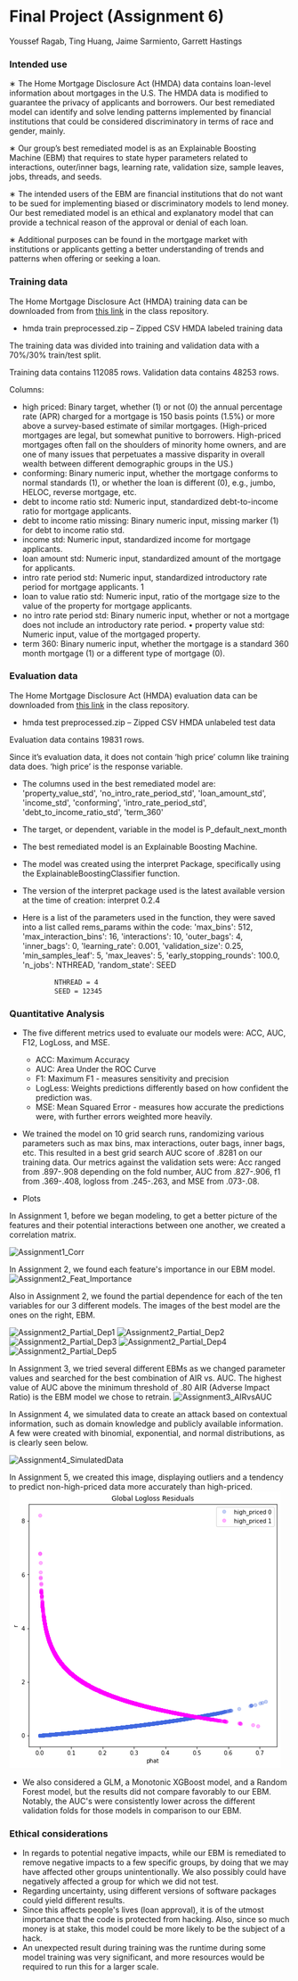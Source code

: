 
# Final Project (Assignment 6)
Youssef Ragab, Ting Huang, Jaime Sarmiento, Garrett Hastings

### Intended use
∗ The Home Mortgage Disclosure Act (HMDA) data contains loan-level information about mortgages in the U.S. The HMDA data is modified to guarantee the privacy of applicants and borrowers. Our best remediated model can identify and solve lending patterns implemented by financial institutions that could be considered discriminatory in terms of race and gender, mainly.

∗ Our group’s best remediated model is as an Explainable Boosting Machine (EBM) that requires to state hyper parameters related to interactions, outer/inner bags, learning rate, validation size, sample leaves, jobs, threads, and seeds.

∗ The intended users of the EBM are financial institutions that do not want to be sued for implementing biased or discriminatory models to lend money. Our best remediated model is an ethical and explanatory model that can provide a technical reason of the approval or denial of each loan.

∗ Additional purposes can be found in the mortgage market with institutions or applicants getting a better understanding of trends and patterns when offering or seeking a loan.

### Training data

The Home Mortgage Disclosure Act (HMDA) training data can be downloaded from from [this link](https://github.com/jphall663/GWU_rml/blob/bf2f60875315cff30257ee24036d8d47836e9ee8/assignments/data/hmda_train_preprocessed.zip) in the class repository.

 * hmda train preprocessed.zip – Zipped CSV HMDA labeled training data

The training data was divided into training and validation data with a 70%/30% train/test split.

Training data contains 112085 rows.
Validation data contains 48253 rows.

Columns:
* high priced: Binary target, whether (1) or not (0) the annual percentage rate (APR) charged for a mortgage is 150 basis points (1.5%) or more above a survey-based estimate of similar mortgages. (High-priced mortgages are legal, but somewhat punitive to borrowers. High-priced mortgages often fall on the shoulders of minority home owners, and are one of many issues that perpetuates a massive disparity in overall wealth between different demographic groups in the US.)
* conforming: Binary numeric input, whether the mortgage conforms to normal standards (1), or whether the loan is different (0), e.g., jumbo, HELOC, reverse mortgage, etc. 
* debt to income ratio std: Numeric input, standardized debt-to-income ratio for mortgage applicants. 
* debt to income ratio missing: Binary numeric input, missing marker (1) for debt to income ratio std. 
* income std: Numeric input, standardized income for mortgage applicants. 
* loan amount std: Numeric input, standardized amount of the mortgage for applicants.
* intro rate period std: Numeric input, standardized introductory rate period for mortgage applicants. 1 
* loan to value ratio std: Numeric input, ratio of the mortgage size to the value of the property for mortgage applicants. 
* no intro rate period std: Binary numeric input, whether or not a mortgage does not include an introductory rate period. • property value std: Numeric input, value of the mortgaged property. 
* term 360: Binary numeric input, whether the mortgage is a standard 360 month mortgage (1) or a different type of mortgage (0).


### Evaluation data 

The Home Mortgage Disclosure Act (HMDA) evaluation data can be downloaded from [this link](https://github.com/jphall663/GWU_rml/blob/bf2f60875315cff30257ee24036d8d47836e9ee8/assignments/data/hmda_test_preprocessed.zip) in the class repository.

* hmda test preprocessed.zip – Zipped CSV HMDA unlabeled test data

Evaluation data contains 19831 rows.

Since it’s evaluation data, it does not contain ‘high price’ column like training data does. ‘high price’ is the response variable.


* The columns used in the best remediated model are: 'property_value_std', 'no_intro_rate_period_std', 'loan_amount_std', 'income_std', 'conforming', 'intro_rate_period_std', 'debt_to_income_ratio_std', 'term_360'

* The target, or dependent, variable in the model is P_default_next_month

* The best remediated model is an Explainable Boosting Machine.
    
* The model was created using the interpret Package, specifically using the ExplainableBoostingClassifier function.

* The version of the interpret package used is the latest available version at the time of creation: interpret            0.2.4

* Here is a list of the parameters used in the function, they were saved into a list called rems_params within the code: 
              'max_bins': 512,
              'max_interaction_bins': 16,
              'interactions': 10,
              'outer_bags': 4,
              'inner_bags': 0,
              'learning_rate': 0.001,
              'validation_size': 0.25,
              'min_samples_leaf': 5,
              'max_leaves': 5,
              'early_stopping_rounds': 100.0,
              'n_jobs': NTHREAD, 
              'random_state': SEED
              
              NTHREAD = 4
              SEED = 12345
              
### Quantitative Analysis

* The five different metrics used to evaluate our models were: ACC, AUC, F12, LogLoss, and MSE.
  * ACC:  Maximum Accuracy
  * AUC: Area Under the ROC Curve
  * F1: Maximum F1 - measures sensitivity and precision
  * LogLess: Weights predictions differently based on how confident the prediction was.
  * MSE: Mean Squared Error - measures how accurate the predictions were, with further errors weighted more heavily.
* We trained the model on 10 grid search runs, randomizing various parameters such as max bins, max interactions, outer bags, inner bags, etc. This resulted in a best grid search AUC score of .8281 on our training data. Our metrics against the validation sets were: Acc ranged from .897-.908 depending on the fold number, AUC from .827-.906, f1 from .369-.408, logloss from .245-.263, and MSE from .073-.08.

* Plots

In Assignment 1, before we began modeling, to get a better picture of the features and their potential interactions between one another, we created a correlation matrix. 

![Assignment1_Corr](https://user-images.githubusercontent.com/84480851/123499541-905b1180-d605-11eb-8e3d-164339f2acf0.png)

In Assignment 2, we found each feature's importance in our EBM model. 
![Assignment2_Feat_Importance](https://user-images.githubusercontent.com/84480851/123500168-0eb9b280-d60a-11eb-8eed-6885174a7fcb.PNG)

Also in Assignment 2, we found the partial dependence for each of the ten variables for our 3 different models. The images of the best model are the ones on the right, EBM. 

![Assignment2_Partial_Dep1](https://user-images.githubusercontent.com/84480851/123499394-69e8a680-d604-11eb-934d-68897aabdc0d.PNG)
![Assignment2_Partial_Dep2](https://user-images.githubusercontent.com/84480851/123499395-69e8a680-d604-11eb-9e10-69498a64afcd.PNG)
![Assignment2_Partial_Dep3](https://user-images.githubusercontent.com/84480851/123499391-69501000-d604-11eb-91a8-113ff34fc5a6.PNG)
![Assignment2_Partial_Dep4](https://user-images.githubusercontent.com/84480851/123499392-69501000-d604-11eb-9326-c3b02e28a450.PNG)
![Assignment2_Partial_Dep5](https://user-images.githubusercontent.com/84480851/123499393-69e8a680-d604-11eb-93cb-70a28f3d6798.PNG)

In Assignment 3, we tried several different EBMs as we changed parameter values and searched for the best combination of AIR vs. AUC. The highest value of AUC above the minimum threshold of .80 AIR (Adverse Impact Ratio) is the EBM model we chose to retrain.
![Assignment3_AIRvsAUC](https://user-images.githubusercontent.com/84480851/123499802-3b1fff80-d607-11eb-9e42-534a69be5cc0.png)

In Assignment 4, we simulated data to create an attack based on contextual information, such as domain knowledge and publicly available information. A few were created with binomial, exponential, and normal distributions, as is clearly seen below.

![Assignment4_SimulatedData](https://user-images.githubusercontent.com/84480851/123499935-314acc00-d608-11eb-8447-ee00a255ce06.png)


In Assignment 5, we created this image, displaying outliers and a tendency to predict non-high-priced data more accurately than high-priced. 
![Residuals with Outliers](https://github.com/youssefragab99/dnsc6290_assignment_1/blob/main/residuals_Assignment5.png)

* We also considered a GLM, a Monotonic XGBoost model, and a Random Forest model, but the results did not compare favorably to our EBM. Notably, the AUC's were consistently lower across the different validation folds for those models in comparison to our EBM.


### Ethical considerations
* In regards to potential negative impacts, while our EBM is remediated to remove negative impacts to a few specific groups, by doing that we may have affected other groups unintentionally. We also possibly could have negatively affected a group for which we did not test.
* Regarding uncertainty, using different versions of software packages could yield different results. 
* Since this affects people's lives (loan approval), it is of the utmost importance that the code is protected from hacking. Also, since so much money is at stake, this model could be more likely to be the subject of a hack.
* An unexpected result during training was the runtime during some model training was very significant, and more resources would be required to run this for a larger scale.  

